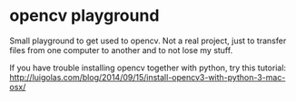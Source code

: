 # opencv playground

Small playground to get used to opencv. Not a real project, just to transfer files
from one computer to another and to not lose my stuff.

If you have trouble installing opencv together with python, try this tutorial:
http://luigolas.com/blog/2014/09/15/install-opencv3-with-python-3-mac-osx/
